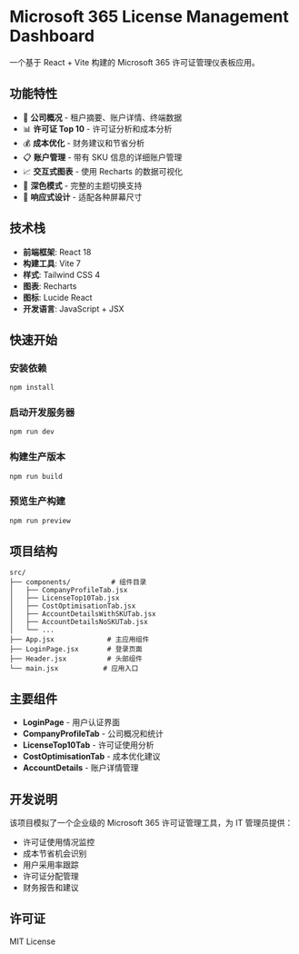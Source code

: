 # Microsoft 365 License Management Dashboard

一个基于 React + Vite 构建的 Microsoft 365 许可证管理仪表板应用。

## 功能特性

- 🏢 **公司概况** - 租户摘要、账户详情、终端数据
- 📊 **许可证 Top 10** - 许可证分析和成本分析
- 💰 **成本优化** - 财务建议和节省分析
- 📋 **账户管理** - 带有 SKU 信息的详细账户管理
- 📈 **交互式图表** - 使用 Recharts 的数据可视化
- 🌙 **深色模式** - 完整的主题切换支持
- 📱 **响应式设计** - 适配各种屏幕尺寸

## 技术栈

- **前端框架**: React 18
- **构建工具**: Vite 7
- **样式**: Tailwind CSS 4
- **图表**: Recharts
- **图标**: Lucide React
- **开发语言**: JavaScript + JSX

## 快速开始

### 安装依赖
```bash
npm install
```

### 启动开发服务器
```bash
npm run dev
```

### 构建生产版本
```bash
npm run build
```

### 预览生产构建
```bash
npm run preview
```

## 项目结构

```
src/
├── components/          # 组件目录
│   ├── CompanyProfileTab.jsx
│   ├── LicenseTop10Tab.jsx
│   ├── CostOptimisationTab.jsx
│   ├── AccountDetailsWithSKUTab.jsx
│   ├── AccountDetailsNoSKUTab.jsx
│   └── ...
├── App.jsx             # 主应用组件
├── LoginPage.jsx       # 登录页面
├── Header.jsx          # 头部组件
└── main.jsx           # 应用入口

```

## 主要组件

- **LoginPage** - 用户认证界面
- **CompanyProfileTab** - 公司概况和统计
- **LicenseTop10Tab** - 许可证使用分析
- **CostOptimisationTab** - 成本优化建议
- **AccountDetails** - 账户详情管理

## 开发说明

该项目模拟了一个企业级的 Microsoft 365 许可证管理工具，为 IT 管理员提供：
- 许可证使用情况监控
- 成本节省机会识别
- 用户采用率跟踪
- 许可证分配管理
- 财务报告和建议

## 许可证

MIT License